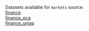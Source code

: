 Datasets available for `markets` source:  
[finance](https://docs.upgini.com/public/markets/finance)  
[finance_pca](https://docs.upgini.com/public/markets/finance_pca)  
[finance_umap](https://docs.upgini.com/public/markets/finance_umap)  
